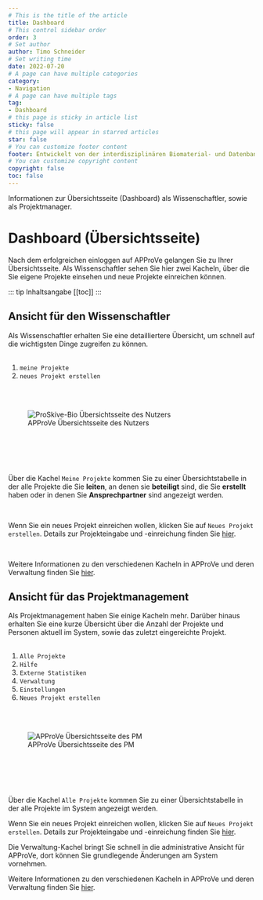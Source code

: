 ```yaml
---
# This is the title of the article
title: Dashboard
# This control sidebar order
order: 3
# Set author
author: Timo Schneider
# Set writing time
date: 2022-07-20
# A page can have multiple categories
category:
- Navigation
# A page can have multiple tags
tag:
- Dashboard
# this page is sticky in article list
sticky: false
# this page will appear in starred articles
star: false
# You can customize footer content
footer: Entwickelt von der interdisziplinären Biomaterial- und Datenbank Frankfurt (iBDF)
# You can customize copyright content
copyright: false
toc: false
---
```


Informationen zur Übersichtsseite (Dashboard) als Wissenschaftler, sowie als Projektmanager.

<!-- more -->

# Dashboard (Übersichtsseite)
Nach dem erfolgreichen einloggen auf APProVe gelangen Sie zu Ihrer Übersichtsseite. Als Wissenschaftler sehen Sie hier zwei Kacheln, über die Sie eigene Projekte einsehen und neue Projekte einreichen können.

::: tip Inhaltsangabe
[[toc]]
:::

## Ansicht für den Wissenschaftler
Als Wissenschaftler erhalten Sie eine detailliertere Übersicht, um schnell auf die wichtigsten Dinge zugreifen zu können.
<br/>
<br/>
<div class="row">
    <div class="col-lg-4">
         <ol>
            <li><code>meine Projekte</code></li>
            <li><code>neues Projekt erstellen</code></li>
         </ol>
<br/>
<br/>
    </div>
    <div class="col-lg-8">
        <figure>
           <div class="container">
             <label for="Entity">
                <img :src="$withBase('/img/navigation/overviewUser.png')" class="float-right" alt="ProSkive-Bio Übersichtsseite des Nutzers">
             </label>
               <figcaption>APProVe Übersichtsseite des Nutzers</figcaption>
           </div>
         </figure>
    </div>
    <br/>
    <br/>
    <br/>
    <br/>
</div>
<p>Über die Kachel <code>Meine Projekte</code> kommen Sie zu einer Übersichtstabelle in der alle Projekte die Sie <strong>leiten</strong>, an denen sie <strong>beteiligt</strong> sind, die Sie <strong>erstellt</strong> haben oder in denen Sie <strong>Ansprechpartner</strong> sind angezeigt werden. </p>
    <br/>
    <p>Wenn Sie ein neues Projekt einreichen wollen, klicken Sie auf <code>Neues Projekt erstellen</code>. Details zur Projekteingabe und -einreichung finden Sie <a href="create-project.html">hier</a>. </p>
   <br/>
   <p>Weitere Informationen zu den verschiedenen Kacheln in APProVe und deren Verwaltung finden Sie <a href="administration/tiles.html">hier</a>.</p>

## Ansicht für das Projektmanagement
Als Projektmanagement haben Sie einige Kacheln mehr. Darüber hinaus erhalten Sie eine kurze Übersicht über die Anzahl der Projekte und Personen aktuell im System, sowie das zuletzt eingereichte Projekt.
<br/>
<br/>
<div class="row">
    <div class="col-lg-4">
         <ol>
            <li><code>Alle Projekte</code></li>
            <li><code>Hilfe</code></li>
            <li><code>Externe Statistiken</code></li>
            <li><code>Verwaltung</code></li>
            <li><code>Einstellungen</code></li>
            <li><code>Neues Projekt erstellen</code></li>
         </ol>
<br/>
<br/>
    </div>
    <div class="col-lg-8">
        <figure>
           <div class="container">
             <label for="Entity">
                <img :src="$withBase('/img/navigation/overviewAdmin.png')" class="float-right" alt="APProVe Übersichtsseite des PM">
             </label>
               <figcaption>APProVe Übersichtsseite des PM</figcaption>
           </div>
         </figure>
    </div>
    <br/>
    <br/>
    <br/>
    <br/>
</div>
     <p>Über die Kachel <code>Alle Projekte</code> kommen Sie zu einer Übersichtstabelle in der alle Projekte im System angezeigt werden. </p>
    <p>Wenn Sie ein neues Projekt einreichen wollen, klicken Sie auf <code>Neues Projekt erstellen</code>. Details zur Projekteingabe und -einreichung finden Sie <a href="create-project.html">hier</a>. </p>
    <p>Die Verwaltung-Kachel bringt Sie schnell in die administrative Ansicht für APProVe, dort können Sie grundlegende Änderungen am System vornehmen. </p>
   <p>Weitere Informationen zu den verschiedenen Kacheln in APProVe und deren Verwaltung finden Sie <a href="administration/tiles.html">hier</a>.</p>

